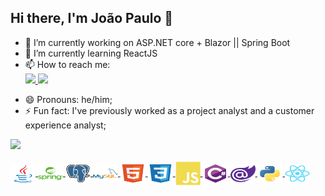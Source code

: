 ## Hi there, I'm João Paulo 👋

- 🔭 I’m currently working on ASP.NET core + Blazor || Spring Boot
- 🌱 I’m currently learning ReactJS
- 📫 How to reach me: <div>
    <a href="https://www.linkedin.com/in/jpaulo-fernandes" target="_blank">
    <img src="https://img.shields.io/badge/-LinkedIn-%230077B5?style=for-the-badge&logo=linkedin&logoColor=white" target="_blank">
  </a>
    <a href="mailto:jp_fernandes1@live.com">
    <img src="https://img.shields.io/badge/Gmail-D14836?style=for-the-badge&logo=gmail&logoColor=white" target="_blank">
  </a>
</div>

- 😄 Pronouns: he/him;
- ⚡ Fun fact: I've previously worked as a project analyst and a customer experience analyst;

<div>
  <a href="https://github.com/jpfernandes1">
  <img height="180em" src="https://github-readme-stats.vercel.app/api?username=jpfernandes1&show_icons=true&theme=github_dark&include_all_commits=true&count_private=true"/>

</div>

<div style="display: inline_block"><br>

  <img align="center" alt="jp-Java" height="30" width="40" src="https://github.com/devicons/devicon/blob/master/icons/java/java-original.svg">
  <img align="center" alt="jp-Spring" height="30" width="40" src="https://github.com/devicons/devicon/blob/master/icons/spring/spring-original-wordmark.svg">
  <img align="center" alt="jp-Csharp" height="30" width="40" src="https://github.com/devicons/devicon/blob/master/icons/postgresql/postgresql-original.svg">
  <img align="center" alt="jp-Csharp" height="30" width="40" src="https://github.com/devicons/devicon/blob/master/icons/mysql/mysql-original-wordmark.svg">
  <img align="center" alt="jp-HTML" height="30" width="40" src="https://raw.githubusercontent.com/devicons/devicon/master/icons/html5/html5-original.svg">
  <img align="center" alt="jp-CSS" height="30" width="40" src="https://raw.githubusercontent.com/devicons/devicon/master/icons/css3/css3-original.svg">
  <img align="center" alt="jp-Js" height="38" width="40" src="https://raw.githubusercontent.com/devicons/devicon/master/icons/javascript/javascript-plain.svg">
  <img align="center" alt="jp-Csharp" height="30" width="40" src="https://raw.githubusercontent.com/devicons/devicon/master/icons/csharp/csharp-original.svg">
  <img align="center" alt="jp-blazor" height="30" width="40" src="https://github.com/devicons/devicon/blob/master/icons/blazor/blazor-original.svg">
  <img align="center" alt="jp-Python" height="30" width="40" src="https://raw.githubusercontent.com/devicons/devicon/master/icons/python/python-original.svg">
 <!-- <img align="center" alt="jp-Ts" height="30" width="40" src="https://raw.githubusercontent.com/devicons/devicon/master/icons/typescript/typescript-plain.svg"> -->
  <img align="center" alt="jp-React" height="30" width="40" src="https://raw.githubusercontent.com/devicons/devicon/master/icons/react/react-original.svg">
  
</div>






<!--
**jpfernandes1/jpfernandes1** is a ✨ _special_ ✨ repository because its `README.md` (this file) appears on your GitHub profile.

Here are some ideas to get you started:

- 👯 I’m looking to collaborate on ...
- 🤔 I’m looking for help with ...
- 💬 Ask me about ...
-->
